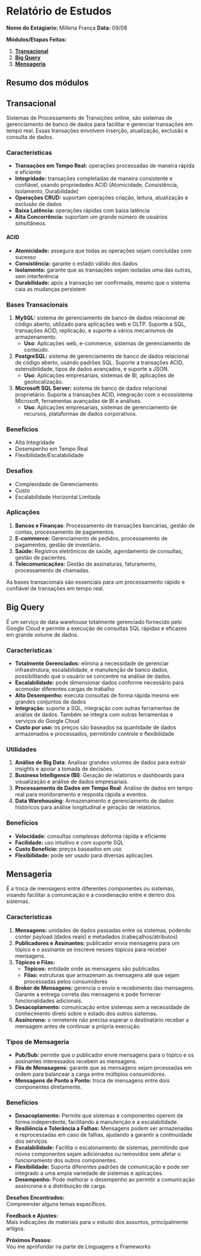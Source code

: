# Relatório de Estudos
**Nome do Estágiario:** Millena França
**Data:** 09/08

**Módulos/Etapas Feitas:**  
1. **[Transacional](#transacional)**
2. **[Big Query](#big-query)**
3. **[Mensageria](#mensageria)**

## Resumo dos módulos 
## Transacional
Sistemas de Processamento de Transições online, são sistemas de gerenciamento de banco de dados para facilitar e gerenciar transações em tempo real.
Essas transações envolvem inserção, atualização, exclusão e consulta de dados.

### Características
- **Transações em Tempo Real:** operações processadas de maneira rápida e eficiente
- **Integridade:** transações completadas de maneira consistente e confiável, usando propriedades ACID (Atomicidade, Consistência, Isolamento, Durabilidade)
- **Operações CRUD:** suportam operações criação, leitura, atualização e exclusão de dados
- **Baixa Latência:** operações rápidas com baixa latência
- **Alta Concorrência:** suportam um grande número de usuários simultâneos.

#### ACID
- **Atomicidade:** assegura que todas as operações sejam concluídas com sucesso
- **Consistência:** garante o estado válido dos dados
- **Isolamento:** garante que as transações sejam isoladas uma das outras, sem interferência
- **Durabilidade:**  após a transação ser confirmada, mesmo que o sistema caia as mudanças persistem

### Bases Transacionais
1. **MySQL:** sistema de gerenciamento de banco de dados relacional de código aberto, utilizado para aplicações web e OLTP. Suporte a SQL, transações ACID, replicação, e suporte a vários mecanismos de armazenamento.
    - **Uso**: Aplicações web, e-commerce, sistemas de gerenciamento de conteúdo.
2. **PostgreSQL:** sistema de gerenciamento de banco de dados relacional de código aberto, usando padrões SQL.  Suporte a transações ACID, extensibilidade, tipos de dados avançados, e suporte a JSON.
    - **Uso**: Aplicações empresariais, sistemas de BI, aplicações de geolocalização.
3. **Microsoft SQL Server:** sistema de banco de dados relacional proprietário. Suporte a transações ACID, integração com o ecossistema Microsoft, ferramentas avançadas de BI e análises.
    - **Uso**: Aplicações empresariais, sistemas de gerenciamento de recursos, plataformas de dados corporativos.

### Benefícios
- Alta Integridade
- Desempenho em Tempo Real
- Flexibilidade/Escalabilidade

### Desafios
- Complexidade de Gerenciamento
- Custo
- Escalabilidade Horizontal Limitada

### Aplicações
1. **Bancos e Finanças**: Processamento de transações bancárias, gestão de contas, processamento de pagamentos.
2. **E-commerce:** Gerenciamento de pedidos, processamento de pagamentos, gestão de inventário.
3. **Saúde:** Registros eletrônicos de saúde, agendamento de consultas, gestão de pacientes.
4. **Telecomunicações:** Gestão de assinaturas, faturamento, processamento de chamadas.

As bases transacionais são essenciais para um processamento rápido e confiável de transações em tempo real.

## Big Query
É um serviço de data warehouse totalmente gerenciado fornecido pelo Google Cloud e permite a execução de consultas SQL rápidas e eficazes em grande volume de dados.

### Características
- **Totalmente Gerenciados:** elimina a necessidade de gerenciar infraestrutura, escalabilidade, e manutenção de banco dados, possibilitando que o usuário se concentre na análise de dados.
- **Escalabilidade:** pode dimensionar dados conforme necessário para acomodar diferentes cargas de trabalho
- **Alto Desempenho:** executa consultas de forma rápida mesmo em grandes conjuntos de dados
- **Integração:** suporte a SQL, integração com outras ferramentas de análise de dados. Também se integra com outras ferramentas e serviços do Google Cloud
- **Custo por uso:** os preços são baseados na quantidade de dados armazenados e processados, permitindo controle e flexibilidade

### Utilidades
1. **Análise de Big Data**: Analisar grandes volumes de dados para extrair insights e apoiar a tomada de decisões.
2. **Business Intelligence (BI)**: Geração de relatórios e dashboards para visualização e análise de dados empresariais.
3. **Processamento de Dados em Tempo Real**: Análise de dados em tempo real para monitoramento e resposta rápida a eventos.
4. **Data Warehousing**: Armazenamento e gerenciamento de dados históricos para análise longitudinal e geração de relatórios.

### Benefícios
- **Velocidade:** consultas complexas deforma rápida e eficiente
- **Facilidade:** uso intuitivo e com suporte SQL
- **Custo Benefício:** preços baseados em uso
- **Flexibilidade:** pode ser usado para diversas aplicações

## Mensageria
É a troca de mensagens entre diferentes componentes ou sistemas, visando facilitar a comunicação e a coordenação entre e dentro dos sistemas.

### Características
1. **Mensagens:** unidades de dados passadas entre os sistemas, podendo conter payload (dados reais) e metadados (cabeçalhos/atributos)
2. **Publicadores e Assinantes:** publicador envia mensagens para um tópico e o assinante se inscreve nesses tópicos para receber mensagens.
3. **Tópicos e Filas:**
    - **Tópicos:** entidade onde as mensagens são publicadas
    - **Filas:** estruturas que armazenam as mensagens até que sejam processadas pelos consumidores
4. **Broker de Mensagens:** gerencia o envio e recebimento das mensagens. Garante a entrega correta das mensagens e pode fornecer funcionalidades adicionais.
5. **Desacoplamento:** comunicação entre sistemas sem a necessidade de conhecimento direto sobre o estado dos outros sistemas.
6. **Assíncrono:** o remetente não precisa esperar o destinatário receber a mensagem antes de continuar a própria execução.

### Tipos de Mensageria
- **Pub/Sub:** permite que o publicador envie mensagens para o tópico e os assinantes interessados recebem as mensagens.
- **Fila de Menasagens:** garante que as mensagens sejam prcessadas em ordem para balancear a carga entre múltiplos consumidores.
- **Mensagens de Ponto a Ponto:** troca de mensagens entre dois componentes diretamente.

### Benefícios
- **Desacoplamento:** Permite que sistemas e componentes operem de forma independente, facilitando a manutenção e a escalabilidade.
- **Resiliência e Tolerância a Falhas:** Mensagens podem ser armazenadas e reprocessadas em caso de falhas, ajudando a garantir a continuidade dos serviços.
- **Escalabilidade:** Facilita o escalonamento de sistemas, permitindo que novos componentes sejam adicionados ou removidos sem afetar o funcionamento dos outros componentes.
- **Flexibilidade:** Suporta diferentes padrões de comunicação e pode ser integrado a uma ampla variedade de sistemas e aplicações.
- **Desempenho:** Pode melhorar o desempenho ao permitir a comunicação assíncrona e a distribuição de carga.

**Desafios Encontrados:**  
Compreender alguns temas específicos.

**Feedback e Ajustes:**  
Mais indicações de materiais para o estudo dos assuntos, principalmente artigos.

**Próximos Passos:**  
Vou me aprofundar na parte de Linguagens e Frameworks
